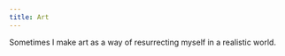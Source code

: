 ```yaml
---
title: Art
---
```


Sometimes I make art as a way of resurrecting myself in a realistic world. 

